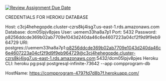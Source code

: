 [![Review Assignment Due Date](https://classroom.github.com/assets/deadline-readme-button-22041afd0340ce965d47ae6ef1cefeee28c7c493a6346c4f15d667ab976d596c.svg)](https://classroom.github.com/a/jqhbANi7)

CREDENTIALS FOR HEROKU DATABASE

Host: c3cj4hehegopde.cluster-czrs8kj4isg7.us-east-1.rds.amazonaws.com
Database: dcm05lpjv8pjes
User: uemem33ha8a7p1
Port: 5432
Password: p8256ddcde369b02ab7709e1043d240da46c6e4607223a04cf2f9d9f9eb964729
URI: postgres://uemem33ha8a7p1:p8256ddcde369b02ab7709e1043d240da46c6e4607223a04cf2f9d9f9eb964729@c3cj4hehegopde.cluster-czrs8kj4isg7.us-east-1.rds.amazonaws.com:5432/dcm05lpjv8pjes
Heroku CLI: heroku pg:psql postgresql-infinite-73642 --app compprogram-db




HostName: https://compprogram-4797fd7d8b7f.herokuapp.com/

